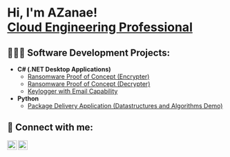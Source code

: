 <h1>Hi, I'm AZanae! <br/><a href="https://github.com/abondbrooks"><a href="https://www.linkedin.com/in/abondbrooks/"> Cloud Engineering Professional</a>

<h2>👩🏿‍💻 Software Development Projects:</h2>

- <b>C# (.NET Desktop Applications)</b>
  - [Ransomware Proof of Concept (Encrypter)](https://github.com/joshmadakor1/EncrypterPOC)
  - [Ransomware Proof of Concept (Decrypter)](https://github.com/joshmadakor1/DecrypterPOC)
  - [Keylogger with Email Capability](https://github.com/joshmadakor1/Key-Logger-With-Email)
- <b>Python</b>
  - [Package Delivery Application (Datastructures and Algorithms Demo)](https://github.com/joshmadakor1/Package-Delivery-Pathfinding-Algorithm)

<h2> 🤳 Connect with me:</h2>

[<img align="left" alt="AZanaeBondBrooks | Twitter" width="22px" src="https://cdn.jsdelivr.net/npm/simple-icons@v3/icons/twitter.svg" />][twitter]
[<img align="left" alt="AZanaeBondBrooks | LinkedIn" width="22px" src="https://cdn.jsdelivr.net/npm/simple-icons@v3/icons/linkedin.svg" />][linkedin]

[twitter]: https://twitter.com/abondbrooks
[linkedin]: https://linkedin.com/in/abondbrooks
